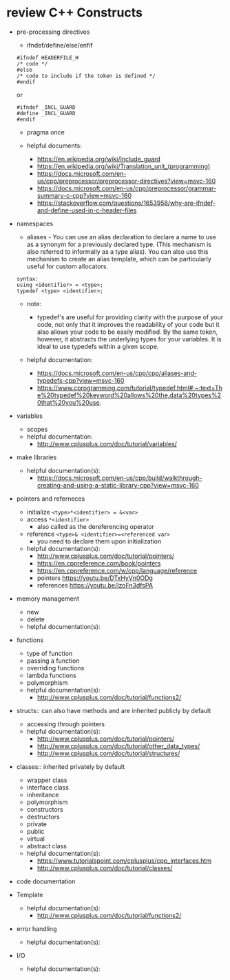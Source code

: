 # review C++ Constructs

- pre-processing directives 
    - ifndef/define/else/enfif
    ```
    #ifndef HEADERFILE_H
    /* code */
    #else
    /* code to include if the token is defined */
    #endif
    ```
    or 
    ```
    #ifndef _INCL_GUARD
    #define _INCL_GUARD
    #endif
    ```
    - pragma once

    - helpful documents:
        - https://en.wikipedia.org/wiki/Include_guard
        - https://en.wikipedia.org/wiki/Translation_unit_(programming)
        - https://docs.microsoft.com/en-us/cpp/preprocessor/preprocessor-directives?view=msvc-160
        - https://docs.microsoft.com/en-us/cpp/preprocessor/grammar-summary-c-cpp?view=msvc-160
        - https://stackoverflow.com/questions/1653958/why-are-ifndef-and-define-used-in-c-header-files

- namespaces
    - aliases - You can use an alias declaration to declare a name to use as a synonym for a previously declared type. (This mechanism is also referred to informally as a type alias). You can also use this mechanism to create an alias template, which can be particularly useful for custom allocators.
    ```
    syntax:
    using <identifier> = <type>;
    typedef <type> <identifier>;
    ```
    - note:
        - typedef's are useful for providing clarity with the purpose of your code, not only that it improves the readability of your code but it also allows your code to be easily modified. By the same token, however, it abstracts the underlying types for your variables. It is ideal to use typedefs within a given scope. 

    - helpful documentation:
        - https://docs.microsoft.com/en-us/cpp/cpp/aliases-and-typedefs-cpp?view=msvc-160
        - https://www.cprogramming.com/tutorial/typedef.html#:~:text=The%20typedef%20keyword%20allows%20the,data%20types%20that%20you%20use.

- variables    
    - scopes
    - helpful documentation:
        - http://www.cplusplus.com/doc/tutorial/variables/
- make libraries
    - helpful documentation(s):
        - https://docs.microsoft.com/en-us/cpp/build/walkthrough-creating-and-using-a-static-library-cpp?view=msvc-160

- pointers and referneces 
    - initialize `<type>*<identifier> = &<var>`
    - access `*<identifier>`
        - also called as the dereferencing operator 
    - reference `<type>& <identifier>=<referenced var>`
        - you need to declare them upon initialization
    - helpful documentation(s):
        - http://www.cplusplus.com/doc/tutorial/pointers/
        - https://en.cppreference.com/book/pointers
        - https://en.cppreference.com/w/cpp/language/reference
        - pointers https://youtu.be/DTxHyVn0ODg
        - references https://youtu.be/IzoFn3dfsPA

- memory management
    - new
    - delete 
    - helpful documentation(s):

- functions 
    - type of function 
    - passing a function 
    - overriding functions
    - lambda functions 
    - polymorphism 
    - helpful documentation(s):
        - http://www.cplusplus.com/doc/tutorial/functions2/

- structs:: can also have methods and are inherited publicly by default
    - accessing through pointers
    - helpful documentation(s):
        - http://www.cplusplus.com/doc/tutorial/pointers/
        - http://www.cplusplus.com/doc/tutorial/other_data_types/
        - http://www.cplusplus.com/doc/tutorial/structures/

- classes:: inherited privately by default 
    - wrapper class 
    - interface class 
    - inheritance 
    - polymorphism
    - constructors
    - destructors
    - private 
    - public 
    - virtual 
    - abstract class 
    - helpful documentation(s):
        - https://www.tutorialspoint.com/cplusplus/cpp_interfaces.htm
        - http://www.cplusplus.com/doc/tutorial/classes/

- code documentation

- Template
    - helpful documentation(s):
        - http://www.cplusplus.com/doc/tutorial/functions2/

- error handling
    - helpful documentation(s):

- I/O
    - helpful documentation(s):
